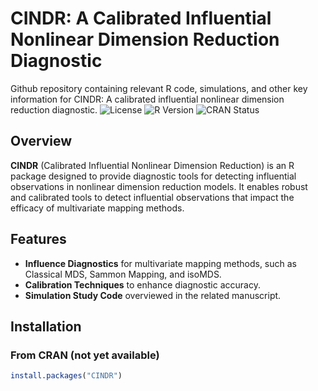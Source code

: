
 
# CINDR: A Calibrated Influential Nonlinear Dimension Reduction Diagnostic
Github repository containing relevant R code, simulations, and other key information for CINDR: A calibrated influential nonlinear dimension reduction diagnostic.
![License](https://img.shields.io/badge/license-MIT-blue.svg)
![R Version](https://img.shields.io/badge/R-%3E%3D%204.0.0-blue)
![CRAN Status](https://www.r-pkg.org/badges/version/CINDR)

## Overview

**CINDR** (Calibrated Influential Nonlinear Dimension Reduction) is an R package designed to provide diagnostic tools for detecting influential observations in nonlinear dimension reduction models. It enables robust and calibrated tools to detect influential observations that impact the efficacy of multivariate mapping methods.

## Features

- **Influence Diagnostics** for multivariate mapping methods, such as Classical MDS, Sammon Mapping, and isoMDS.
- **Calibration Techniques** to enhance diagnostic accuracy.
- **Simulation Study Code** overviewed in the related manuscript.


## Installation

### From CRAN (not yet available)
```r
install.packages("CINDR")

